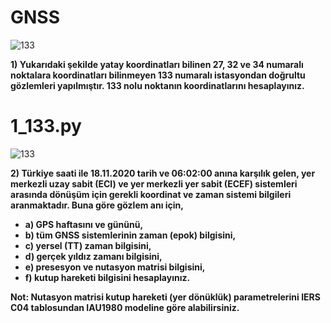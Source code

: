 # GNSS

![133](https://i.imgur.com/ythbI5H.png)

  **1) Yukarıdaki şekilde yatay koordinatları bilinen 27, 32 ve 34 numaralı noktalara koordinatları bilinmeyen 133 numaralı istasyondan doğrultu gözlemleri yapılmıştır. 133 nolu noktanın koordinatlarını hesaplayınız.**

1_133.py
========
![133](https://i.imgur.com/DLyAVq1.png)


  **2) Türkiye saati ile 18.11.2020 tarih ve 06:02:00 anına karşılık gelen, yer merkezli uzay sabit (ECI) ve yer merkezli yer sabit (ECEF) sistemleri arasında dönüşüm için gerekli   koordinat ve zaman sistemi bilgileri aranmaktadır. Buna göre gözlem anı için,**
  
+ **a) GPS haftasını ve gününü,**
+ **b) tüm GNSS sistemlerinin zaman (epok) bilgisini,**
+ **c) yersel (TT) zaman bilgisini,**
+ **d) gerçek yıldız zamanı bilgisini,**
+ **e) presesyon ve nutasyon matrisi bilgisini,**
+ **f) kutup hareketi bilgisini hesaplayınız.**


**Not: Nutasyon matrisi kutup hareketi (yer dönüklük) parametrelerini IERS C04 tablosundan IAU1980 modeline göre alabilirsiniz.**

